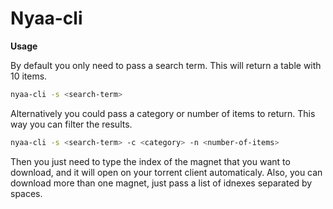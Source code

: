 # Nyaa-cli

**Usage**

By default you only need to pass a search term. This will return a table with 10 items.
```bash
nyaa-cli -s <search-term>
```




Alternatively you could pass a category or number of items to return. This way you can filter the results.
```bash
nyaa-cli -s <search-term> -c <category> -n <number-of-items>
```
Then you just need to type the index of the magnet that you want to download, and it will open on your torrent client automaticaly. Also, you can download more than one magnet, just pass a list of idnexes separated by spaces.